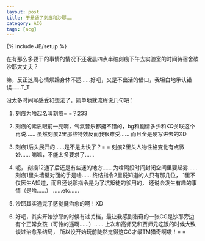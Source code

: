 ```yaml
---
layout: post
title: 于是通了刻痕和沙耶……
category: ACG
tags: [acg]
---
```

{% include JB/setup %}

在有那么多要干的事情的情况下还凌晨四点半破刻痕下午去实验室的时间待宿舍破沙耶大丈夫？

嘛，反正这周心情烦躁身体不适……好吧，又是不出活的借口，我坦白地承认错误……T_T

没太多时间写感受和想法了，简单地就流程说几句吧：

1. 刻痕为啥起名叫刻痕= =？233

2. 刻痕的素质眼前一亮啊，气氛音乐都挺不错的，bg和剧情多少和KQ关联这个再说……
虽然刻痕2里那些特效反而我很难受……
而且全是硬写进去的XD

3. 刻痕1后头展开的……是不是太快了？= =
刻痕2里头人物性格变化有点微妙……
嘛嘛，不能太多要求了……

4. 呃， 刻痕12通了后还是有些迷的地方……
为啥隔段时间封闭空间里要起雾……
刻痕1里头墙壁对面的手是啥……
终结指令2里说知道的人只有那几位，
1里不仅医生A知道，而且还说那指令是为了坑叛徒的爹用的，
还说会发生有趣的事情（是啥……）
……etc……

5. 沙耶其实通完了感觉挺治愈的啊！XD

6. 好吧，其实开始沙耶的时候有过关档，最让我感到猎奇的一张CG是沙耶旁边有个正常女孩（可怜的遥啊……）……
上次和高师兄和贾师兄吃饭的时候大致谈过治愈系结局，
所以没开始玩前陡然觉得这CG才最TM猎奇啊嗷！= =
